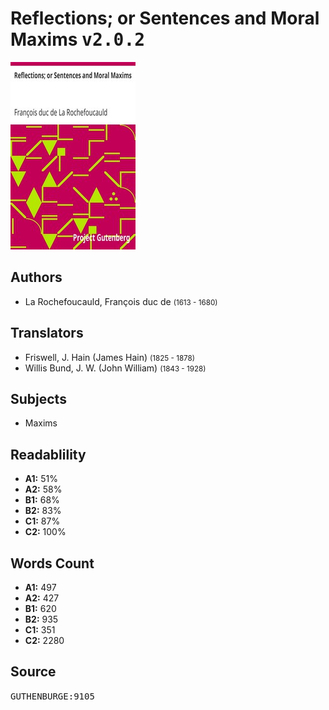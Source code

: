 # Reflections; or Sentences and Moral Maxims <kbd>v2.0.2</kbd>

![](./cover.medium.jpg "")

## Authors


 - La Rochefoucauld, François duc de <small>(1613 - 1680)</small>

## Translators


 - Friswell, J. Hain (James Hain) <small>(1825 - 1878)</small>
 - Willis Bund, J. W. (John William) <small>(1843 - 1928)</small>

## Subjects


 - Maxims

## Readablility


 - **A1:** 51%
 - **A2:** 58%
 - **B1:** 68%
 - **B2:** 83%
 - **C1:** 87%
 - **C2:** 100%

## Words Count


 - **A1:** 497
 - **A2:** 427
 - **B1:** 620
 - **B2:** 935
 - **C1:** 351
 - **C2:** 2280

## Source


<kbd>GUTHENBURGE:9105</kbd>
